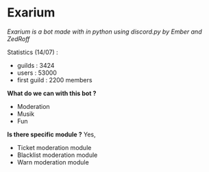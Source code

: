 # Exarium

*Exarium is a bot made with in python using discord.py by Ember and ZedRoff*

Statistics (14/07) :
- guilds : 3424
- users : 53000
- first guild : 2200 members

**What do we can with this bot ?**
- Moderation
- Musik
- Fun

**Is there specific module ?** Yes,
- Ticket moderation module
- Blacklist moderation module
- Warn moderation module